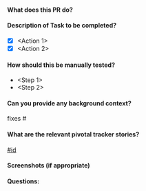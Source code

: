 #### What does this PR do?
<Something>

#### Description of Task to be completed?
- [x] <Action 1>
- [x] <Action 2>

#### How should this be manually tested?
- <Step 1>
- <Step 2>

#### Can you provide any background context?
<Context if any>
fixes #<issue_number>

#### What are the relevant pivotal tracker stories?
[#id](url)

#### Screenshots (if appropriate)


#### Questions:
